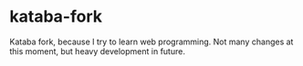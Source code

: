 kataba-fork
===========
 Kataba fork, because I try to learn web programming. Not many changes at this moment, but heavy development in future.
